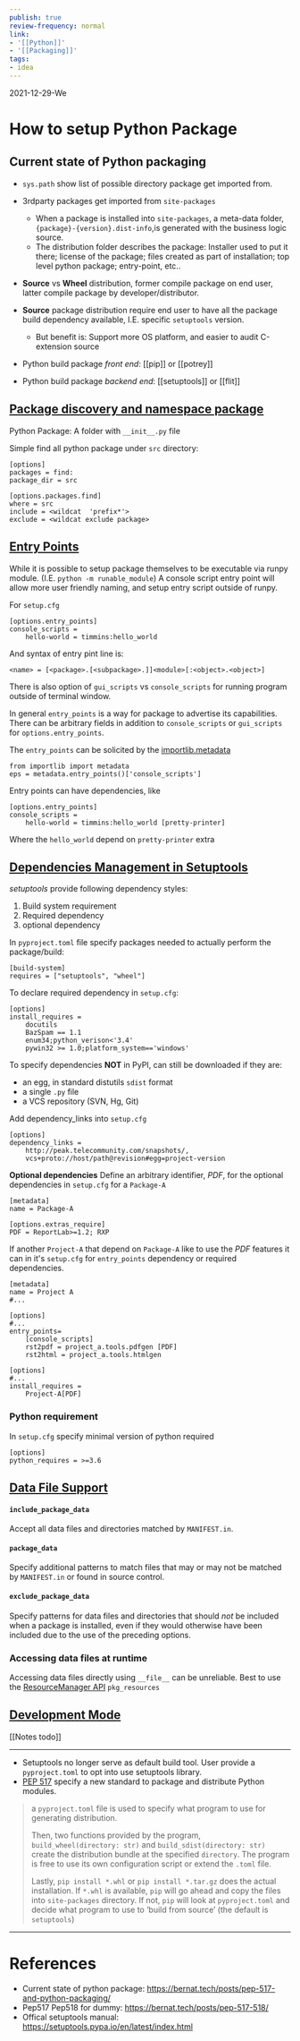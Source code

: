 ```yaml
---
publish: true
review-frequency: normal
link:
- '[[Python]]'
- '[[Packaging]]'
tags:
- idea
---
```

2021-12-29-We

# How to setup Python Package

## Current state of Python packaging
- `sys.path` show list of possible directory package get imported from.
- 3rdparty packages get imported from `site-packages`
	- When a package is installed into `site-packages`, a meta-data folder, `{package}-{version}.dist-info`,is generated with the business logic source.
	- The distribution folder describes the package: Installer used to put it there; license of the package; files created as part of installation; top level python package; entry-point, etc..
- **Source** vs **Wheel** distribution, former compile package on end user, latter compile package by developer/distributor.
- **Source** package distribution require end user to have all the package build dependency available, I.E. specific `setuptools` version.
	- But benefit is: Support more OS platform, and easier to audit C-extension source

- Python build package *front end*: [[pip]] or [[potrey]]
- Python build package *backend end*: [[setuptools]] or [[flit]]

## [Package discovery and namespace package](https://setuptools.pypa.io/en/latest/userguide/package_discovery.html)
Python Package: A folder with `__init__.py` file

Simple find all python package under `src` directory:
```
[options]
packages = find:
package_dir = src

[options.packages.find]
where = src
include = <wildcat  'prefix*'>
exclude = <wildcat exclude package>
```

## [Entry Points](https://setuptools.pypa.io/en/latest/userguide/entry_point.html) 
While it is possible to setup package themselves to be executable via runpy module. (I.E. `python -m runable_module`) A console script entry point will allow more user friendly naming, and setup entry script outside of runpy.

For `setup.cfg`
```
[options.entry_points]
console_scripts =
    hello-world = timmins:hello_world
```
And syntax of entry pint line is:
```
<name> = [<package>.[<subpackage>.]]<module>[:<object>.<object>]
```
There is also option of `gui_scripts` vs `console_scripts` for running program outside of terminal window.

In general `entry_points` is a way for package to advertise its capabilities. There can be arbitrary fields in addition to `console_scripts` or `gui_scripts` for `options.entry_points`.

The `entry_points` can be solicited by the [importlib.metadata](https://docs.python.org/3/library/importlib.metadata.html)
```
from importlib import metadata
eps = metadata.entry_points()['console_scripts']
```

Entry points can have dependencies, like 
```
[options.entry_points]
console_scripts =
    hello-world = timmins:hello_world [pretty-printer]
```
Where the `hello_world` depend on `pretty-printer` extra

## [Dependencies Management in Setuptools](https://setuptools.pypa.io/en/latest/userguide/dependency_management.html#dependencies-management-in-setuptools)
*setuptools* provide following dependency styles:
1. Build system requirement
2. Required dependency
3. optional dependency

In `pyproject.toml` file specify packages needed to actually perform the package/build:
```
[build-system]
requires = ["setuptools", "wheel"]
```

To declare required dependency in `setup.cfg`:
```
[options]
install_requires =
	docutils
	BazSpam == 1.1
	enum34;python_verison<'3.4'
	pywin32 >= 1.0;platform_system=='windows'
```

To specify dependencies **NOT** in PyPI, can still be downloaded if they are:
- an egg, in standard distutils `sdist` format
- a single `.py` file
- a VCS repository (SVN, Hg, Git)

Add dependency_links into `setup.cfg`
```
[options]
dependency_links = 
	http://peak.telecommunity.com/snapshots/,
	vcs+proto://host/path@revision#egg=project-version
```

**Optional dependencies**
Define an arbitrary identifier, *PDF*, for the optional dependencies in `setup.cfg` for a `Package-A`
```
[metadata]
name = Package-A

[options.extras_require]
PDF = ReportLab>=1.2; RXP
```

If another `Project-A` that depend on `Package-A` like to use the *PDF* features it can in it's `setup.cfg` for `entry_points` dependency or required dependencies.
```
[metadata]
name = Project A
#...

[options]
#...
entry_points=
    [console_scripts]
    rst2pdf = project_a.tools.pdfgen [PDF]
    rst2html = project_a.tools.htmlgen
	
[options]
#...
install_requires =
    Project-A[PDF]
```

### Python requirement
In `setup.cfg` specify minimal version of python required
```
[options]
python_requires = >=3.6
```


## [Data File Support](https://setuptools.pypa.io/en/latest/userguide/datafiles.html)

#### `include_package_data`
Accept all data files and directories matched by `MANIFEST.in`.

#### `package_data`
Specify additional patterns to match files that may or may not be matched by `MANIFEST.in` or found in source control.

#### `exclude_package_data`
Specify patterns for data files and directories that should _not_ be included when a package is installed, even if they would otherwise have been included due to the use of the preceding options.	

### Accessing data files at runtime
Accessing data files directly using `__file__` can be unreliable.
Best to use the [ResourceManager API](https://setuptools.pypa.io/en/latest/pkg_resources.html#resourcemanager-api) `pkg_resources`

## [Development Mode](https://setuptools.pypa.io/en/latest/userguide/development_mode.html)
[[Notes todo]]

---
- Setuptools no longer serve as default build tool. User provide a `pyproject.toml` to opt into use setuptools library.
- [PEP 517](https://www.python.org/dev/peps/pep-0517/) specify a new standard to package and distribute Python modules.
> a `pyproject.toml` file is used to specify what program to use for generating distribution.
>
> Then, two functions provided by the program, `build_wheel(directory: str)` and `build_sdist(directory: str)` create the distribution bundle at the specified `directory`. The program is free to use its own configuration script or extend the `.toml` file.
>
> Lastly, `pip install *.whl` or `pip install *.tar.gz` does the actual installation. If `*.whl` is available, `pip` will go ahead and copy the files into `site-packages` directory. If not, `pip` will look at `pyproject.toml` and decide what program to use to ‘build from source’ (the default is `setuptools`)

---
# References
- Current state of python package: https://bernat.tech/posts/pep-517-and-python-packaging/
- Pep517 Pep518 for dummy: https://bernat.tech/posts/pep-517-518/
- Offical setuptools manual:  https://setuptools.pypa.io/en/latest/index.html
